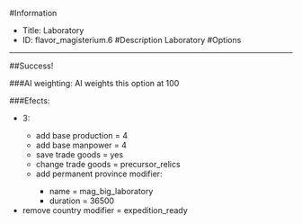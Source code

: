 #Information
 - Title: Laboratory
 - ID: flavor_magisterium.6
#Description
Laboratory
#Options

___
##Success!

###AI weighting:
AI weights this option at 100


###Efects:<ul><li>3:</li><ul><li>add base production = 4</li><li>add base manpower = 4</li><li>save trade goods = yes</li><li>change trade goods = precursor_relics</li><li>add permanent province modifier:</li><ul><li>name = mag_big_laboratory</li><li>duration = 36500</li></ul></ul><li>remove country modifier = expedition_ready</li></ul>
